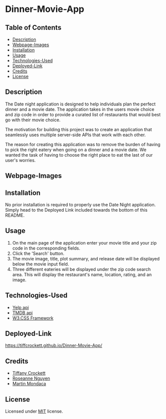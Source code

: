 # Dinner-Movie-App

## Table of Contents
* [Description](#description)
* [Webpage-Images](#webpage-images)
* [Installation](#installation)
* [Usage](#usage)
* [Technologies-Used](#technologies-used)
* [Deployed-Link](#deployed-link)
* [Credits](#credits)
* [License](#license)

## Description

The Date night application is designed to help individuals plan the perfect dinner and a movie date. The application takes in the users movie choice and zip code in order to provide a curated list of restaurants that would best go with their movie choice.

The motivation for building this project was to create an application that seamlessly uses multiple server-side APIs that work with each other.

The reason for creating this application was to remove the burden of having to pick the right eatery when going on a dinner and a movie date. We wanted the task of having to choose the right place to eat the last of our user's worries.

## Webpage-Images

## Installation

No prior installation is required to properly use the Date Night application. Simply head to the Deployed Link included towards the bottom of this README.

## Usage

1. On the main page of the application enter your movie title and your zip code in the corresponding fields.
1. Click the 'Search' button.
1. The movie image, title, plot summary, and release date will be displayed below the movie input field.
1. Three different eateries will be displayed under the zip code search area. This will display the restaurant's name, location, rating, and an image.

## Technologies-Used

* [Yelp api](https://www.yelp.com/developers/documentation/v3)
* [TMDB api](https://www.themoviedb.org/documentation/api)
* [W3.CSS Framework](https://www.w3schools.com/w3css/default.asp)

## Deployed-Link

https://tiffcrockett.github.io/Dinner-Movie-App/

## Credits

* [Tiffany Crockett](https://github.com/tiffcrockett)
* [Roseanne Nguyen](https://github.com/roseannenguyen)
* [Martin Mondaca](https://github.com/martinmondaca)


## License

Licensed under [MIT](https://choosealicense.com/licenses/mit/) license.
